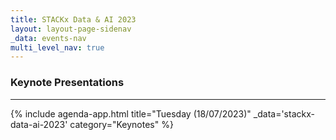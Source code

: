 ```yaml
---
title: STACKx Data & AI 2023
layout: layout-page-sidenav
_data: events-nav
multi_level_nav: true
---
```


<!-- Header -->

### Keynote Presentations

<hr />

{% include agenda-app.html
title="Tuesday (18/07/2023)"
_data='stackx-data-ai-2023'
category="Keynotes"
%}

<br />
